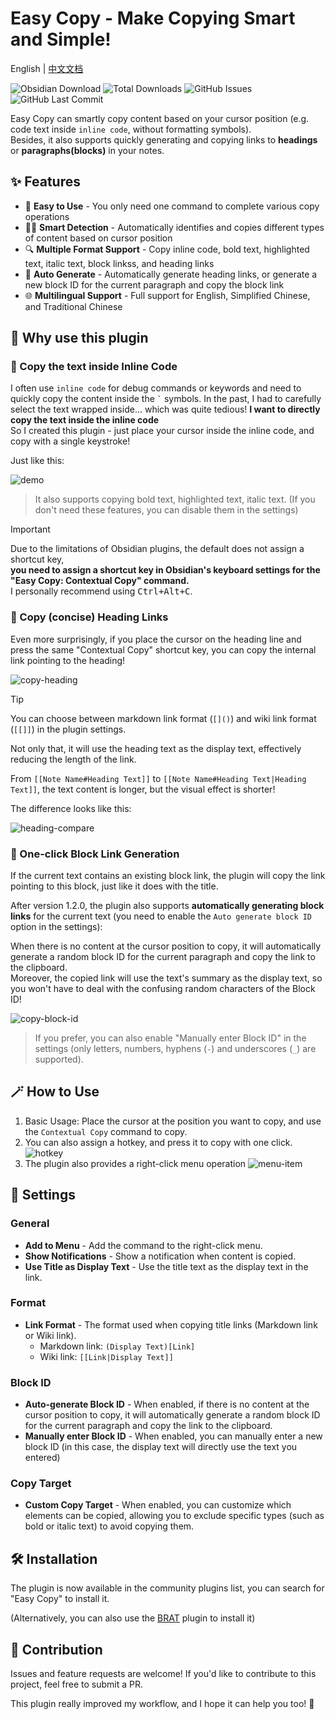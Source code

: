 # Easy Copy - Make Copying Smart and Simple!

English | [中文文档](./README-zh.md)

![Obsidian Download](https://img.shields.io/badge/dynamic/json?logo=obsidian&color=%23483699&label=Downloads&query=%24%5B%22easy-copy%22%5D.downloads&url=https%3A%2F%2Fraw.githubusercontent.com%2Fobsidianmd%2Fobsidian-releases%2Fmaster%2Fcommunity-plugin-stats.json)  ![Total Downloads](https://img.shields.io/github/downloads/Moyf/easy-copy/total?style=flat&label=Total%20Downloads) ![GitHub Issues](https://img.shields.io/github/issues/Moyf/easy-copy?style=flat&label=Issues) ![GitHub Last Commit](https://img.shields.io/github/last-commit/Moyf/easy-copy?style=flat&label=Last%20Commit)

Easy Copy can smartly copy content based on your cursor position (e.g. code text inside `inline code`, without formatting symbols).  
Besides, it also supports quickly generating and copying links to **headings** or **paragraphs(blocks)** in your notes.

## ✨ Features

- 🚀 **Easy to Use** - You only need one command to complete various copy operations
- 🧙‍♂️ **Smart Detection** - Automatically identifies and copies different types of content based on cursor position
- 🔍 **Multiple Format Support** - Copy inline code, bold text, highlighted text, italic text, block linkss, and heading links
- 📝 **Auto Generate** - Automatically generate heading links, or generate a new block ID for the current paragraph and copy the block link
- 🌐 **Multilingual Support** - Full support for English, Simplified Chinese, and Traditional Chinese


## 🤔 Why use this plugin

### 📝 Copy the text inside Inline Code

I often use `inline code` for debug commands or keywords and need to quickly copy the content inside the `` ` `` symbols.
In the past, I had to carefully select the text wrapped inside... which was quite tedious!
**I want to directly copy the text inside the inline code**  
So I created this plugin - just place your cursor inside the inline code, and copy with a single keystroke!

Just like this:

![demo](assets/demo-copy.gif)

> It also supports copying bold text, highlighted text, italic text.
> (If you don't need these features, you can disable them in the settings)

> [!IMPORTANT]
> Due to the limitations of Obsidian plugins, the default does not assign a shortcut key,  
> **you need to assign a shortcut key in Obsidian's keyboard settings for the "Easy Copy: Contextual Copy" command.**  
> I personally recommend using <kbd>Ctrl+Alt+C</kbd>. 


### 🎩 Copy (concise) Heading Links
Even more surprisingly, if you place the cursor on the heading line and press the same "Contextual Copy" shortcut key, you can copy the internal link pointing to the heading!


![copy-heading](assets/copy-heading.gif)

> [!TIP]
> You can choose between markdown link format (`[]()`) and wiki link format (`[[]]`) in the plugin settings.

Not only that, it will use the heading text as the display text, effectively reducing the length of the link.

From `[[Note Name#Heading Text]]` to `[[Note Name#Heading Text|Heading Text]]`, the text content is longer, but the visual effect is shorter!

The difference looks like this:

![heading-compare](assets/heading-compare.png)

### 🧱 One-click Block Link Generation

If the current text contains an existing block link, the plugin will copy the link pointing to this block, just like it does with the title.

After version 1.2.0, the plugin also supports **automatically generating block links** for the current text (you need to enable the `Auto generate block ID` option in the settings):

When there is no content at the cursor position to copy, it will automatically generate a random block ID for the current paragraph and copy the link to the clipboard.  
Moreover, the copied link will use the text's summary as the display text, so you won't have to deal with the confusing random characters of the Block ID!

![copy-block-id](assets/copy-block-id.gif)

> If you prefer, you can also enable "Manually enter Block ID" in the settings (only letters, numbers, hyphens (`-`) and underscores (`_`) are supported).

## 🪄 How to Use

1. Basic Usage: Place the cursor at the position you want to copy, and use the `Contextual Copy` command to copy.
2. You can also assign a hotkey, and press it to copy with one click. ![hotkey](assets/hotkey.png)
3. The plugin also provides a right-click menu operation ![menu-item](assets/menu-item.png)

## 🔧 Settings

### General

- **Add to Menu** - Add the command to the right-click menu.
- **Show Notifications** - Show a notification when content is copied.
- **Use Title as Display Text** - Use the title text as the display text in the link.

### Format

- **Link Format** - The format used when copying title links (Markdown link or Wiki link).
  - Markdown link: `(Display Text)[Link]`
  - Wiki link: `[[Link|Display Text]]`

### Block ID

- **Auto-generate Block ID** - When enabled, if there is no content at the cursor position to copy, it will automatically generate a random block ID for the current paragraph and copy the link to the clipboard.
- **Manually enter Block ID** - When enabled, you can manually enter a new block ID (in this case, the display text will directly use the text you entered)

### Copy Target

- **Custom Copy Target** - When enabled, you can customize which elements can be copied, allowing you to exclude specific types (such as bold or italic text) to avoid copying them.


## 🛠️ Installation

The plugin is now available in the community plugins list, you can search for "Easy Copy" to install it.

(Alternatively, you can also use the [BRAT](https://github.com/TfTHacker/obsidian42-brat) plugin to install it)


## 🤝 Contribution

Issues and feature requests are welcome! If you'd like to contribute to this project, feel free to submit a PR.

This plugin really improved my workflow, and I hope it can help you too! 🌟
